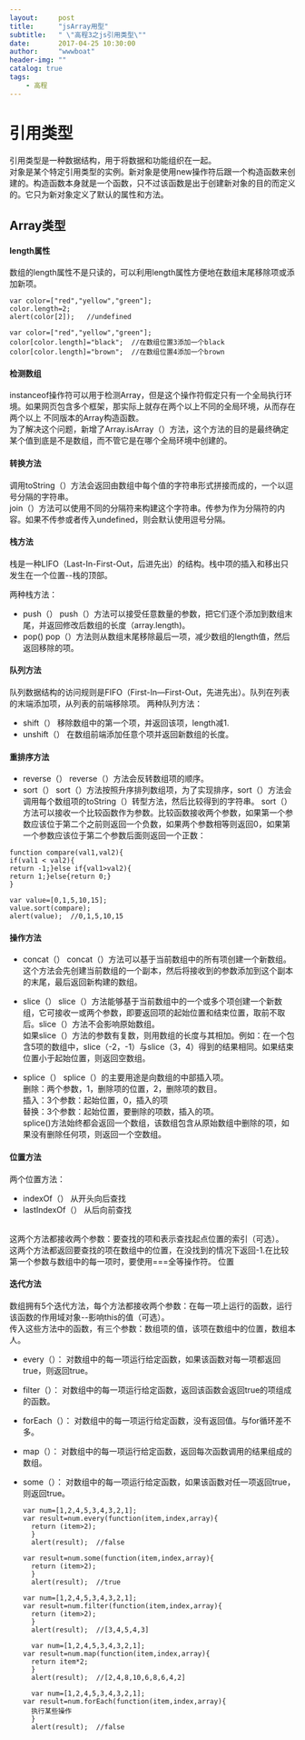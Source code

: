 ```yaml
---
layout:     post
title:      "jsArray用型"
subtitle:   " \"高程3之js引用类型\""
date:       2017-04-25 10:30:00
author:     "wwwboat"
header-img: ""
catalog: true
tags:
    - 高程
---
```


# 引用类型

引用类型是一种数据结构，用于将数据和功能组织在一起。<br/>
对象是某个特定引用类型的实例。新对象是使用new操作符后跟一个构造函数来创建的。构造函数本身就是一个函数，只不过该函数是出于创建新对象的目的而定义的。它只为新对象定义了默认的属性和方法。

## Array类型

#### length属性
数组的length属性不是只读的，可以利用length属性方便地在数组末尾移除项或添加新项。

```
var color=["red","yellow","green"];
color.length=2;
alert(color[2]);   //undefined
```

```
var color=["red","yellow","green"];
color[color.length]="black";  //在数组位置3添加一个black
color[color.length]="brown";  //在数组位置4添加一个brown
```

#### 检测数组
instanceof操作符可以用于检测Array，但是这个操作符假定只有一个全局执行环境。如果网页包含多个框架，那实际上就存在两个以上不同的全局环境，从而存在两个以上
不同版本的Array构造函数。<br/>
为了解决这个问题，新增了Array.isArray（）方法，这个方法的目的是最终确定某个值到底是不是数组，而不管它是在哪个全局环境中创建的。

#### 转换方法
调用toString（）方法会返回由数组中每个值的字符串形式拼接而成的，一个以逗号分隔的字符串。<br/>
join（）方法可以使用不同的分隔符来构建这个字符串。传参为作为分隔符的内容。如果不传参或者传入undefined，则会默认使用逗号分隔。

#### 栈方法
栈是一种LIFO（Last-In-First-Out，后进先出）的结构。栈中项的插入和移出只发生在一个位置--栈的顶部。

两种栈方法：
- push（）
  push（）方法可以接受任意数量的参数，把它们逐个添加到数组末尾，并返回修改后数组的长度（array.length)。
- pop()
  pop（）方法则从数组末尾移除最后一项，减少数组的length值，然后返回移除的项。
  
#### 队列方法
队列数据结构的访问规则是FIFO（First-In—First-Out，先进先出）。队列在列表的末端添加项，从列表的前端移除项。
两种队列方法：
- shift（）
  移除数组中的第一个项，并返回该项，length减1.
- unshift（）
  在数组前端添加任意个项并返回新数组的长度。
  
#### 重排序方法
- reverse（）
  reverse（）方法会反转数组项的顺序。
- sort（）
  sort（）方法按照升序排列数组项，为了实现排序，sort（）方法会调用每个数组项的toString（）转型方法，然后比较得到的字符串。
sort（）方法可以接收一个比较函数作为参数。比较函数接收两个参数，如果第一个参数应该位于第二个之前则返回一个负数，如果两个参数相等则返回0，如果第一个参数应该位于第二个参数后面则返回一个正数：

```
function compare(val1,val2){
if(val1 < val2){
return -1;}else if{val1>val2){
return 1;}else{return 0;}
}

var value=[0,1,5,10,15];
value.sort(compare);
alert(value);  //0,1,5,10,15
```
#### 操作方法
- concat（）
  concat（）方法可以基于当前数组中的所有项创建一个新数组。这个方法会先创建当前数组的一个副本，然后将接收到的参数添加到这个副本的末尾，最后返回新构建的数组。
- slice（）
  slice（）方法能够基于当前数组中的一个或多个项创建一个新数组，它可接收一或两个参数，即要返回项的起始位置和结束位置，取前不取后。slice（）方法不会影响原始数组。<br/>
  如果slice（）方法的参数有复数，则用数组的长度与其相加。例如：在一个包含5项的数组中，slice（-2，-1）与slice（3，4）得到的结果相同。如果结束位置小于起始位置，则返回空数组。
  
- splice（）
  splice（）的主要用途是向数组的中部插入项。
  <br/>
  删除：两个参数，1，删除项的位置，2，删除项的数目。
  <br/>
  插入：3个参数：起始位置，0，插入的项
  <br/>
  替换：3个参数：起始位置，要删除的项数，插入的项。
  <br/>
  splice()方法始终都会返回一个数组，该数组包含从原始数组中删除的项，如果没有删除任何项，则返回一个空数组。
  
#### 位置方法
两个位置方法：
- indexOf（）  从开头向后查找
- lastIndexOf（） 从后向前查找
<br/>
这两个方法都接收两个参数：要查找的项和表示查找起点位置的索引（可选）。
<br/>
这两个方法都返回要查找的项在数组中的位置，在没找到的情况下返回-1.在比较第一个参数与数组中的每一项时，要使用===全等操作符。
  位置
  
#### 迭代方法
数组拥有5个迭代方法，每个方法都接收两个参数：在每一项上运行的函数，运行该函数的作用域对象--影响this的值（可选）。<br/>
传入这些方法中的函数，有三个参数：数组项的值，该项在数组中的位置，数组本人。

- every（）：
  对数组中的每一项运行给定函数，如果该函数对每一项都返回true，则返回true。
- filter（）：
  对数组中的每一项运行给定函数，返回该函数会返回true的项组成的函数。
- forEach（）：
  对数组中的每一项运行给定函数，没有返回值。与for循环差不多。
- map（）：
  对数组中的每一项运行给定函数，返回每次函数调用的结果组成的数组。
- some（）：
  对数组中的每一项运行给定函数，如果该函数对任一项返回true，则返回true。
  
  ```
  var num=[1,2,4,5,3,4,3,2,1];
  var result=num.every(function(item,index,array){
    return (item>2);
    }
    alert(result);  //false
    
  var result=num.some(function(item,index,array){
    return (item>2);
    }
    alert(result);  //true
  ```
  
  ```
  var num=[1,2,4,5,3,4,3,2,1];
  var result=num.filter(function(item,index,array){
    return (item>2);
    }
    alert(result);  //[3,4,5,4,3]
  ```
  
  ```
    var num=[1,2,4,5,3,4,3,2,1];
  var result=num.map(function(item,index,array){
    return item*2;
    }
    alert(result);  //[2,4,8,10,6,8,6,4,2]
  ```
  
  ```
    var num=[1,2,4,5,3,4,3,2,1];
  var result=num.forEach(function(item,index,array){
    执行某些操作
    }
    alert(result);  //false
```
